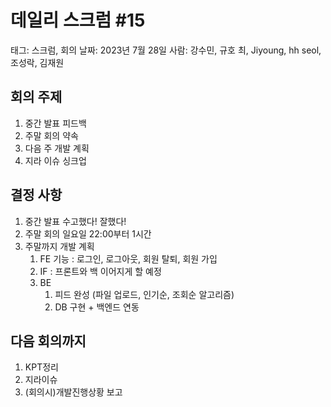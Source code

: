 # 데일리 스크럼 #15

태그: 스크럼, 회의
날짜: 2023년 7월 28일
사람: 강수민, 규호 최, Jiyoung, hh seol, 조성락, 김재원

## 회의 주제

1. 중간 발표 피드백
2. 주말 회의 약속
3. 다음 주 개발 계획
4. 지라 이슈 싱크업

## 결정 사항

1. 중간 발표 수고했다! 잘했다!
2. 주말 회의 일요일 22:00부터 1시간
3. 주말까지 개발 계획
    1. FE 기능 : 로그인, 로그아웃, 회원 탈퇴, 회원 가입
    2. IF : 프론트와 백 이어지게 할 예정
    3. BE 
        1. 피드 완성 (파일 업로드, 인기순, 조회순 알고리즘)
        2. DB 구현 + 백엔드 연동

## 다음 회의까지

1. KPT정리
2. 지라이슈
3. (회의시)개발진행상황 보고